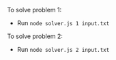 To solve problem 1:
- Run `node solver.js 1 input.txt`

To solve problem 2:
- Run `node solver.js 2 input.txt`

